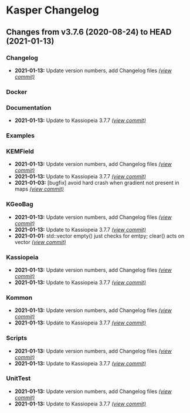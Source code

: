# Kasper Changelog

## Changes from v3.7.6 (2020-08-24) to HEAD (2021-01-13)
### Changelog
- **2021-01-13:** Update version numbers, add Changelog files [*(view commit)*](https://github.com/KATRIN-Experiment/Kassiopeia/commit//a69d9b2de87ad37991324beb6ed1b8b2cb70a091)
### Docker
### Documentation
- **2021-01-13:** Update to Kassiopeia 3.7.7 [*(view commit)*](https://github.com/KATRIN-Experiment/Kassiopeia/commit//4f8a6d39a50c793afcb2125a5a0639998fd71b81)
### Examples
### KEMField
- **2021-01-13:** Update version numbers, add Changelog files [*(view commit)*](https://github.com/KATRIN-Experiment/Kassiopeia/commit//a69d9b2de87ad37991324beb6ed1b8b2cb70a091)
- **2021-01-13:** Update to Kassiopeia 3.7.7 [*(view commit)*](https://github.com/KATRIN-Experiment/Kassiopeia/commit//4f8a6d39a50c793afcb2125a5a0639998fd71b81)
- **2021-01-03:** [bugfix] avoid hard crash when gradient not present in maps [*(view commit)*](https://github.com/KATRIN-Experiment/Kassiopeia/commit//fdb2abf222bba7166e3e2ec53b7733e424e9302b)
### KGeoBag
- **2021-01-13:** Update version numbers, add Changelog files [*(view commit)*](https://github.com/KATRIN-Experiment/Kassiopeia/commit//a69d9b2de87ad37991324beb6ed1b8b2cb70a091)
- **2021-01-13:** Update to Kassiopeia 3.7.7 [*(view commit)*](https://github.com/KATRIN-Experiment/Kassiopeia/commit//4f8a6d39a50c793afcb2125a5a0639998fd71b81)
- **2021-01-01:** std::vector empty() just checks for emtpy; clear() acts on vector [*(view commit)*](https://github.com/KATRIN-Experiment/Kassiopeia/commit//09c09f2312022e4de7c78105f24e8492922128d6)
### Kassiopeia
- **2021-01-13:** Update version numbers, add Changelog files [*(view commit)*](https://github.com/KATRIN-Experiment/Kassiopeia/commit//a69d9b2de87ad37991324beb6ed1b8b2cb70a091)
- **2021-01-13:** Update to Kassiopeia 3.7.7 [*(view commit)*](https://github.com/KATRIN-Experiment/Kassiopeia/commit//4f8a6d39a50c793afcb2125a5a0639998fd71b81)
### Kommon
- **2021-01-13:** Update version numbers, add Changelog files [*(view commit)*](https://github.com/KATRIN-Experiment/Kassiopeia/commit//a69d9b2de87ad37991324beb6ed1b8b2cb70a091)
- **2021-01-13:** Update to Kassiopeia 3.7.7 [*(view commit)*](https://github.com/KATRIN-Experiment/Kassiopeia/commit//4f8a6d39a50c793afcb2125a5a0639998fd71b81)
### Scripts
- **2021-01-13:** Update version numbers, add Changelog files [*(view commit)*](https://github.com/KATRIN-Experiment/Kassiopeia/commit//a69d9b2de87ad37991324beb6ed1b8b2cb70a091)
- **2021-01-13:** Update to Kassiopeia 3.7.7 [*(view commit)*](https://github.com/KATRIN-Experiment/Kassiopeia/commit//4f8a6d39a50c793afcb2125a5a0639998fd71b81)
### UnitTest
- **2021-01-13:** Update version numbers, add Changelog files [*(view commit)*](https://github.com/KATRIN-Experiment/Kassiopeia/commit//a69d9b2de87ad37991324beb6ed1b8b2cb70a091)
- **2021-01-13:** Update to Kassiopeia 3.7.7 [*(view commit)*](https://github.com/KATRIN-Experiment/Kassiopeia/commit//4f8a6d39a50c793afcb2125a5a0639998fd71b81)
